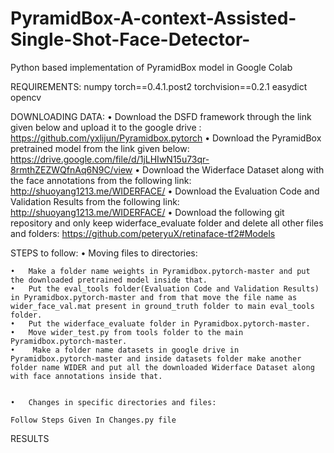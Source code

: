 # PyramidBox-A-context-Assisted-Single-Shot-Face-Detector-
Python based implementation of PyramidBox model in Google Colab 


REQUIREMENTS:
numpy
torch==0.4.1.post2
torchvision==0.2.1
easydict
opencv

DOWNLOADING DATA:
	•	Download the DSFD framework through the link given below and upload it to the google drive :
https://github.com/yxlijun/Pyramidbox.pytorch
	•	 Download the PyramidBox pretrained model from the link given below:
https://drive.google.com/file/d/1jLHIwN15u73qr-8rmthZEZWQfnAq6N9C/view
	•	Download the Widerface Dataset along with the face annotations from the following link: http://shuoyang1213.me/WIDERFACE/
	•	Download the Evaluation Code and Validation Results from the following link: http://shuoyang1213.me/WIDERFACE/
	•	Download the following git repository and only keep widerface_evaluate folder and delete all other files and folders:
https://github.com/peteryuX/retinaface-tf2#Models


STEPS to follow:
	•	Moving files to directories:

	•	Make a folder name weights in Pyramidbox.pytorch-master and put the downloaded pretrained model inside that.
	•	Put the eval_tools folder(Evaluation Code and Validation Results) in Pyramidbox.pytorch-master and from that move the file name as wider_face_val.mat present in ground_truth folder to main eval_tools folder.
	•	Put the widerface_evaluate folder in Pyramidbox.pytorch-master.
	•	Move wider_test.py from tools folder to the main Pyramidbox.pytorch-master.
	•	 Make a folder name datasets in google drive in Pyramidbox.pytorch-master and inside datasets folder make another folder name WIDER and put all the downloaded Widerface Dataset along with face annotations inside that.


	•	Changes in specific directories and files:
	
	Follow Steps Given In Changes.py file
	

RESULTS
 
       










